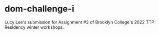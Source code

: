 # dom-challenge-i
Lucy Lee's submission for Assignment #3 of Brooklyn College's 2022 TTP Residency winter workshops.
